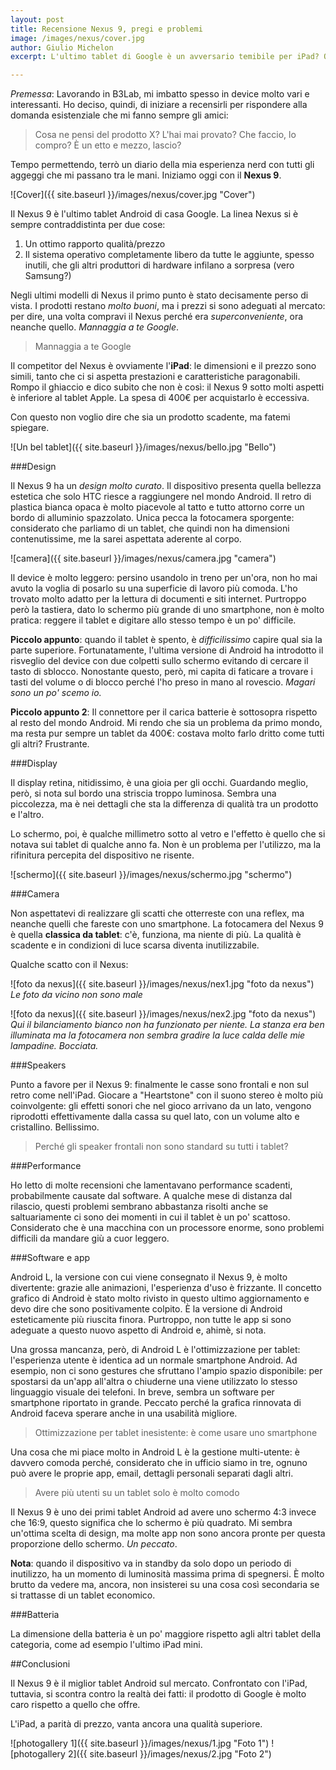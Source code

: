 ```yaml
---
layout: post
title: Recensione Nexus 9, pregi e problemi
image: /images/nexus/cover.jpg
author: Giulio Michelon
excerpt: L'ultimo tablet di Google è un avversario temibile per iPad? Quali problemi presenta?

---
```


*Premessa*: Lavorando in B3Lab, mi imbatto spesso in device molto vari e interessanti. Ho deciso, quindi, di iniziare a recensirli per rispondere alla domanda esistenziale che mi fanno sempre gli amici: 

> Cosa ne pensi del prodotto X? L'hai mai provato? Che faccio, lo compro? È un etto e mezzo, lascio?

Tempo permettendo, terrò un diario della mia esperienza nerd con tutti gli aggeggi che mi passano tra le mani. Iniziamo oggi con il **Nexus 9**.

![Cover]({{ site.baseurl }}/images/nexus/cover.jpg "Cover")

Il Nexus 9 è l'ultimo tablet Android di casa Google. La linea Nexus si è sempre contraddistinta per due cose:

1. Un ottimo rapporto qualità/prezzo
2. Il sistema operativo completamente libero da tutte le aggiunte, spesso inutili, che gli altri produttori di hardware infilano a sorpresa (vero Samsung?)

Negli ultimi modelli di Nexus il primo punto è stato decisamente perso di vista. I prodotti restano *molto buoni*, ma i prezzi si sono adeguati al mercato: per dire, una volta compravi il Nexus perché era *superconveniente*, ora neanche quello. *Mannaggia a te Google*.

> Mannaggia a te Google

Il competitor del Nexus è ovviamente l'**iPad**: le dimensioni e il prezzo sono simili, tanto che ci si aspetta prestazioni e caratteristiche paragonabili. Rompo il ghiaccio e dico subito che non è così: il Nexus 9 sotto molti aspetti è inferiore al tablet Apple. La spesa di 400€ per acquistarlo è eccessiva. 

Con questo non voglio dire che sia un prodotto scadente, ma fatemi spiegare.

![Un bel tablet]({{ site.baseurl }}/images/nexus/bello.jpg "Bello")

###Design

Il Nexus 9 ha un *design molto curato*. Il dispositivo presenta quella bellezza estetica che solo HTC riesce a raggiungere nel mondo Android. Il retro di plastica bianca opaca è molto piacevole al tatto e tutto attorno corre un bordo di alluminio spazzolato. Unica pecca la fotocamera sporgente: considerato che parliamo di un tablet, che quindi non ha dimensioni contenutissime, me la sarei aspettata aderente al corpo.

![camera]({{ site.baseurl }}/images/nexus/camera.jpg "camera")

Il device è molto leggero: persino usandolo in treno per un'ora, non ho mai avuto la voglia di posarlo su una superficie di lavoro più comoda. L'ho trovato molto adatto per la lettura di documenti e siti internet. Purtroppo però la tastiera, dato lo schermo più grande di uno smartphone, non è molto pratica: reggere il tablet e digitare allo stesso tempo è un po' difficile.

**Piccolo appunto**: quando il tablet è spento, è *difficilissimo* capire qual sia la parte superiore. Fortunatamente, l'ultima versione di Android ha introdotto il risveglio del device con due colpetti sullo schermo evitando di cercare il tasto di sblocco. Nonostante questo, però, mi capita di faticare a trovare i tasti del volume o di blocco perché l'ho preso in mano al rovescio. *Magari sono un po' scemo io.*

**Piccolo appunto 2**: Il connettore per il carica batterie è sottosopra rispetto al resto del mondo Android. Mi rendo che sia un problema da primo mondo, ma resta pur sempre un tablet da 400€: costava molto farlo dritto come tutti gli altri? Frustrante.

###Display

Il display retina, nitidissimo, è una gioia per gli occhi. Guardando meglio, però, si nota sul bordo una striscia troppo luminosa. Sembra una piccolezza, ma è nei dettagli che sta la differenza di qualità tra un prodotto e l'altro.

Lo schermo, poi, è qualche millimetro sotto al vetro e l'effetto è quello che si notava sui tablet di qualche anno fa. Non è un problema per l'utilizzo, ma la rifinitura percepita del dispositivo ne risente.

![schermo]({{ site.baseurl }}/images/nexus/schermo.jpg "schermo")

###Camera

Non aspettatevi di realizzare gli scatti che otterreste con una reflex, ma neanche quelli che fareste con uno smartphone. La fotocamera del Nexus 9 è quella **classica da tablet**: c'è, funziona, ma niente di più. La qualità è scadente e in condizioni di luce scarsa diventa inutilizzabile.

Qualche scatto con il Nexus:

![foto da nexus]({{ site.baseurl }}/images/nexus/nex1.jpg "foto da nexus")
*Le foto da vicino non sono male*

![foto da nexus]({{ site.baseurl }}/images/nexus/nex2.jpg "foto da nexus")
*Qui il bilanciamento bianco non ha funzionato per niente. La stanza era ben illuminata ma la fotocamera non sembra gradire la luce calda delle mie lampadine. Bocciata.*


###Speakers

Punto a favore per il Nexus 9: finalmente le casse sono frontali e non sul retro come nell'iPad. Giocare a "Heartstone" con il suono stereo è molto più coinvolgente: gli effetti sonori che nel gioco arrivano da un lato, vengono riprodotti effettivamente dalla cassa su quel lato, con un volume alto e cristallino. Bellissimo.

> Perché gli speaker frontali non sono standard su tutti i tablet?

###Performance

Ho letto di molte recensioni che lamentavano performance scadenti, probabilmente causate dal software. A qualche mese di distanza dal rilascio, questi problemi sembrano abbastanza risolti anche se saltuariamente ci sono dei momenti in cui il tablet è un po' scattoso. Considerato che è una macchina con un processore enorme, sono problemi difficili da mandare giù a cuor leggero. 

###Software e app 

Android L, la versione con cui viene consegnato il Nexus 9, è molto divertente: grazie alle animazioni, l'esperienza d'uso è frizzante. Il concetto grafico di Android è stato molto rivisto in questo ultimo aggiornamento e devo dire che sono positivamente colpito. È la versione di Android esteticamente più riuscita finora. Purtroppo, non tutte le app si sono adeguate a questo nuovo aspetto di Android e, ahimè, si nota.

Una grossa mancanza, però, di Android L è l'ottimizzazione per tablet: l'esperienza utente è identica ad un normale smartphone Android. Ad esempio, non ci sono gestures che sfruttano l'ampio spazio disponibile: per spostarsi da un'app all'altra o chiuderne una viene utilizzato lo stesso linguaggio visuale dei telefoni. In breve, sembra un software per smartphone riportato in grande. Peccato perché la grafica rinnovata di Android faceva sperare anche in una usabilità migliore.

> Ottimizzazione per tablet inesistente: è come usare uno smartphone

Una cosa che mi piace molto in Android L è la gestione multi-utente: è davvero comoda perché, considerato che in ufficio siamo in tre, ognuno può avere le proprie app, email, dettagli personali separati dagli altri.

> Avere più utenti su un tablet solo è molto comodo

Il Nexus 9 è uno dei primi tablet Android ad avere uno schermo 4:3 invece che 16:9, questo significa che lo schermo è più quadrato. Mi sembra un'ottima scelta di design, ma molte app non sono ancora pronte per questa proporzione dello schermo. *Un peccato*.

**Nota**: quando il dispositivo va in standby da solo dopo un periodo di inutilizzo, ha un momento di luminosità massima prima di spegnersi. È molto brutto da vedere ma, ancora, non insisterei su una cosa così secondaria se si trattasse di un tablet economico.


###Batteria

La dimensione della batteria è un po' maggiore rispetto agli altri tablet della categoria, come ad esempio l'ultimo iPad mini.

##Conclusioni

Il Nexus 9 è il miglior tablet Android sul mercato. Confrontato con l'iPad, tuttavia, si scontra contro la realtà dei fatti: il prodotto di Google è molto caro rispetto a quello che offre.

L'iPad, a parità di prezzo, vanta ancora una qualità superiore.

![photogallery 1]({{ site.baseurl }}/images/nexus/1.jpg "Foto 1")
![photogallery 2]({{ site.baseurl }}/images/nexus/2.jpg "Foto 2")
